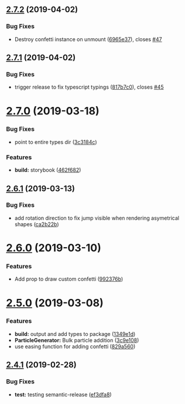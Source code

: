 ## [2.7.2](https://github.com/alampros/react-confetti/compare/v2.7.1...v2.7.2) (2019-04-02)


### Bug Fixes

* Destroy confetti instance on unmount ([6965e37](https://github.com/alampros/react-confetti/commit/6965e37)), closes [#47](https://github.com/alampros/react-confetti/issues/47)

## [2.7.1](https://github.com/alampros/react-confetti/compare/v2.7.0...v2.7.1) (2019-04-02)


### Bug Fixes

* trigger release to fix typescript typings ([817b7c0](https://github.com/alampros/react-confetti/commit/817b7c0)), closes [#45](https://github.com/alampros/react-confetti/issues/45)

# [2.7.0](https://github.com/alampros/react-confetti/compare/v2.6.1...v2.7.0) (2019-03-18)


### Bug Fixes

* point to entire types dir ([3c3184c](https://github.com/alampros/react-confetti/commit/3c3184c))


### Features

* **build:** storybook ([462f682](https://github.com/alampros/react-confetti/commit/462f682))

## [2.6.1](https://github.com/alampros/react-confetti/compare/v2.6.0...v2.6.1) (2019-03-13)


### Bug Fixes

* add rotation direction to fix jump visible when rendering asymetrical shapes ([ca2b22b](https://github.com/alampros/react-confetti/commit/ca2b22b))

# [2.6.0](https://github.com/alampros/react-confetti/compare/v2.5.0...v2.6.0) (2019-03-10)


### Features

* Add prop to draw custom confetti ([992376b](https://github.com/alampros/react-confetti/commit/992376b))

# [2.5.0](https://github.com/alampros/react-confetti/compare/v2.4.1...v2.5.0) (2019-03-08)


### Features

* **build:** output and add types to package ([1349e1d](https://github.com/alampros/react-confetti/commit/1349e1d))
* **ParticleGenerator:** Bulk particle addition ([3c9e108](https://github.com/alampros/react-confetti/commit/3c9e108))
* use easing function for adding confetti ([829a560](https://github.com/alampros/react-confetti/commit/829a560))

## [2.4.1](https://github.com/alampros/react-confetti/compare/v2.4.0...v2.4.1) (2019-02-28)


### Bug Fixes

* **test:** testing semantic-release ([ef3dfa8](https://github.com/alampros/react-confetti/commit/ef3dfa8))
